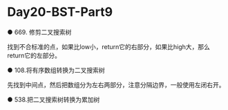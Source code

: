 # Day20-BST-Part9
● 669. 修剪二叉搜索树 

找到不合标准的点，如果比low小，return它的右部分，如果比high大，那么return它的左部分。

● 108.将有序数组转换为二叉搜索树 

先找到中间点，然后把数组分为左右两部分，注意分隔边界，一般使用左闭右开。

● 538.把二叉搜索树转换为累加树 
